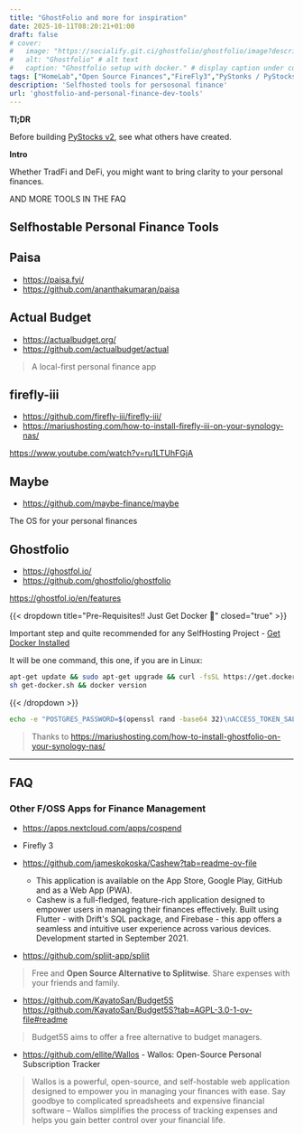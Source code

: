 ```yaml
---
title: "GhostFolio and more for inspiration"
date: 2025-10-11T08:20:21+01:00
draft: false
# cover:
#   image: "https://socialify.git.ci/ghostfolio/ghostfolio/image?description=1&font=Inter&language=1&name=1&stargazers=1&theme=Auto"
#   alt: "Ghostfolio" # alt text
#   caption: "Ghostfolio setup with docker." # display caption under cover
tags: ["HomeLab","Open Source Finances","FireFly3","PyStonks / PyStocks"]
description: 'Selfhosted tools for persosonal finance'
url: 'ghostfolio-and-personal-finance-dev-tools'
---
```


**Tl;DR**

Before building [PyStocks v2](https://jalcocert.github.io/JAlcocerT/py-stonks/), see what others have created.

**Intro**

Whether TradFi and DeFi, you might want to bring clarity to your personal finances.

AND MORE TOOLS IN THE FAQ

## Selfhostable Personal Finance Tools

## Paisa

* https://paisa.fyi/
* https://github.com/ananthakumaran/paisa

## Actual Budget

* https://actualbudget.org/
* https://github.com/actualbudget/actual

> A local-first personal finance app


## firefly-iii

* https://github.com/firefly-iii/firefly-iii/
* https://mariushosting.com/how-to-install-firefly-iii-on-your-synology-nas/

https://www.youtube.com/watch?v=ru1LTUhFGjA

## Maybe

* https://github.com/maybe-finance/maybe

 The OS for your personal finances 

## Ghostfolio

* https://ghostfol.io/
* https://github.com/ghostfolio/ghostfolio


https://ghostfol.io/en/features

{{< dropdown title="Pre-Requisites!! Just Get Docker 🐋" closed="true" >}}

Important step and quite recommended for any SelfHosting Project - [Get Docker Installed](https://fossengineer.com/docker-first-steps-guide-for-data-analytics/)

It will be one command, this one, if you are in Linux:

```sh
apt-get update && sudo apt-get upgrade && curl -fsSL https://get.docker.com -o get-docker.sh
sh get-docker.sh && docker version
```

{{< /dropdown >}}



```sh
echo -e "POSTGRES_PASSWORD=$(openssl rand -base64 32)\nACCESS_TOKEN_SALT=$(openssl rand -base64 32)\nJWT_SECRET_KEY=$(openssl rand -base64 32)" > .env
```

> Thanks to https://mariushosting.com/how-to-install-ghostfolio-on-your-synology-nas/


---

## FAQ

### Other F/OSS Apps for Finance Management

* https://apps.nextcloud.com/apps/cospend
* Firefly 3
* https://github.com/jameskokoska/Cashew?tab=readme-ov-file
  * This application is available on the App Store, Google Play, GitHub and as a Web App (PWA).
  * Cashew is a full-fledged, feature-rich application designed to empower users in managing their finances effectively. Built using Flutter - with Drift's SQL package, and Firebase - this app offers a seamless and intuitive user experience across various devices. Development started in September 2021.

* https://github.com/spliit-app/spliit

>  Free and **Open Source Alternative to Splitwise**. Share expenses with your friends and family. 

* https://github.com/KayatoSan/Budget5S
https://github.com/KayatoSan/Budget5S?tab=AGPL-3.0-1-ov-file#readme
>  Budget5S aims to offer a free alternative to budget managers. 

* https://github.com/ellite/Wallos - Wallos: Open-Source Personal Subscription Tracker



> Wallos is a powerful, open-source, and self-hostable web application designed to empower you in managing your finances with ease. Say goodbye to complicated spreadsheets and expensive financial software – Wallos simplifies the process of tracking expenses and helps you gain better control over your financial life.
